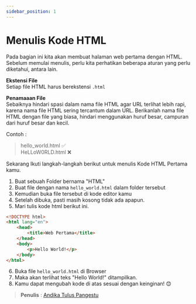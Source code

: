 ```yaml
---
sidebar_position: 1
---
```


# Menulis Kode HTML

Pada bagian ini kita akan membuat halaman web pertama dengan HTML.
Sebelum memulai menulis, perlu kita perhatikan beberapa aturan yang perlu diketahui, antara lain.

**Ekstensi File**   
Setiap file HTML harus berekstensi `.html`

**Penamaaan File**  
Sebaiknya hindari spasi dalam nama file HTML agar URL terlihat lebih rapi, karena nama file HTML sering tercantum dalam URL. Berikanlah nama file HTML dengan file yang biasa, hindari menggunakan huruf besar, campuran dari huruf besar dan kecil.

Contoh :
> hello_world.html ✅  
> HeLLoW0RLD.html ❌

Sekarang Ikuti langkah-langkah berikut untuk menulis Kode HTML Pertama kamu.

1. Buat sebuah Folder bernama "HTML"
2. Buat file dengan nama ```hello_world.html``` dalam folder tersebut
3. Kemudian buka file tersebut di kode editor kamu
4. Setelah dibuka, pasti masih kosong tidak ada apapun.
5. Mari tulis kode html berikut ini.

```html
<!DOCTYPE html>
<html lang="en">
    <head>
        <title>Web Pertama</title>
    </head>
    <body>
        <p>Hello World!</p>
    </body>
</html>
```

6. Buka file ```hello_world.html``` di Browser
7. Maka akan terlihat teks "Hello World!" ditampilkan.
8. Kamu dapat mengubah kode di atas sesuai dengan keinginan! 😊

> **Penulis** : [Andika Tulus Pangestu](https://github.com/andikatuluspangestu)